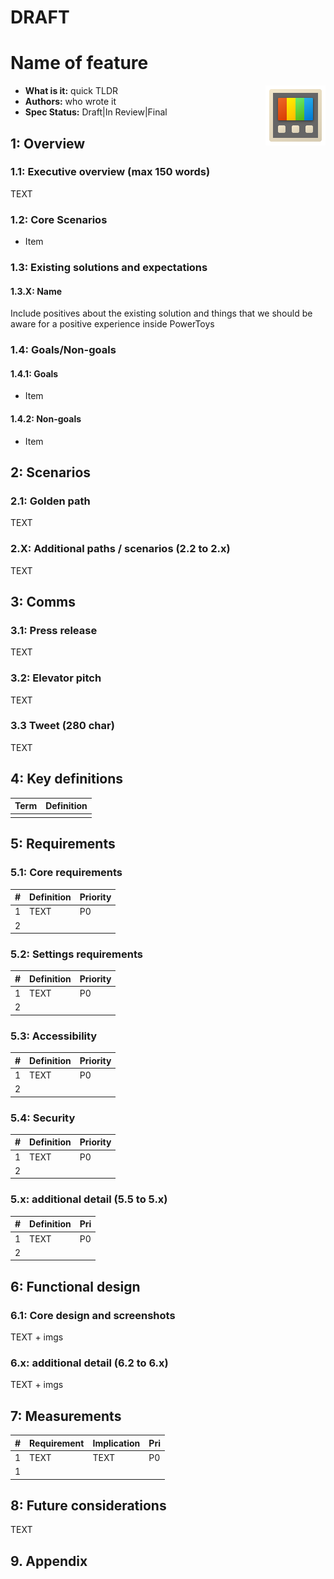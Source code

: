 # DRAFT

# Name of feature

<img align="right" src="./images/Logo.png" />

- **What is it:** quick TLDR 
- **Authors:** who wrote it
- **Spec Status:** Draft|In Review|Final

## 1: Overview

### 1.1: Executive overview (max 150 words)

TEXT

### 1.2: Core Scenarios

- Item

### 1.3: Existing solutions and expectations 

#### 1.3.X: Name

Include positives about the existing solution and things that we should be aware for a positive experience inside PowerToys

### 1.4: Goals/Non-goals

#### 1.4.1: Goals

 - Item

#### 1.4.2: Non-goals

 - Item

## 2: Scenarios

### 2.1: Golden path

TEXT

### 2.X: Additional paths / scenarios (2.2 to 2.x)

TEXT

## 3: Comms

### 3.1: Press release

TEXT

### 3.2: Elevator pitch

TEXT

### 3.3 Tweet (280 char)

TEXT

## 4: Key definitions

| Term | Definition |
|------|------------|
| | |

## 5: Requirements

### 5.1: Core requirements

| # | Definition | Priority |
|---|------------|----------|
| 1 | TEXT | P0 |
| 2 | | |

### 5.2: Settings requirements

| # | Definition | Priority |
|---|------------|----------|
| 1 | TEXT | P0 |
| 2 | | |

### 5.3: Accessibility 

| # | Definition | Priority |
|---|------------|----------|
| 1 | TEXT | P0 |
| 2 | | |

### 5.4: Security

| # | Definition | Priority |
|---|------------|----------|
| 1 | TEXT | P0 |
| 2 | | |

### 5.x: additional detail (5.5 to 5.x)

| # | Definition | Pri |
|---|------------|-----|
| 1 | TEXT | P0 |
| 2 | | |

## 6: Functional design

### 6.1: Core design and screenshots

TEXT + imgs

### 6.x: additional detail (6.2 to 6.x)

TEXT + imgs

## 7: Measurements

| # | Requirement | Implication | Pri |
| - | ------------|-------------|-----|
| 1 | TEXT | TEXT | P0 |
| 1 | | | |

## 8: Future considerations

TEXT

## 9. Appendix

